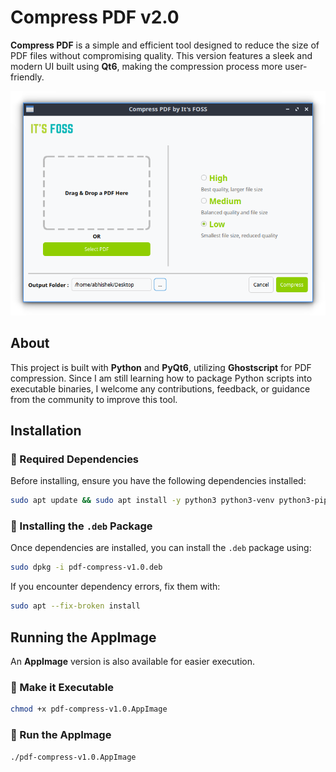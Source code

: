 # Compress PDF v2.0

**Compress PDF** is a simple and efficient tool designed to reduce the size of PDF files without compromising quality. This version features a sleek and modern UI built using **Qt6**, making the compression process more user-friendly.  

![Compress PDF](.readme-assets/compress-pdf.png)

## About  
This project is built with **Python** and **PyQt6**, utilizing **Ghostscript** for PDF compression. Since I am still learning how to package Python scripts into executable binaries, I welcome any contributions, feedback, or guidance from the community to improve this tool.  

## Installation  

### 🔹 Required Dependencies  
Before installing, ensure you have the following dependencies installed:  

```bash
sudo apt update && sudo apt install -y python3 python3-venv python3-pip ghostscript -y
```

### 🔹 Installing the `.deb` Package  
Once dependencies are installed, you can install the `.deb` package using:  

```bash
sudo dpkg -i pdf-compress-v1.0.deb
```

If you encounter dependency errors, fix them with:  

```bash
sudo apt --fix-broken install
```

## Running the AppImage  
An **AppImage** version is also available for easier execution.  

### 🔹 Make it Executable  
```bash
chmod +x pdf-compress-v1.0.AppImage
```

### 🔹 Run the AppImage  
```bash
./pdf-compress-v1.0.AppImage
```
